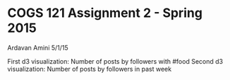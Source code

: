 COGS 121 Assignment 2 - Spring 2015
===========

Ardavan Amini
5/1/15

First d3 visualization: Number of posts by followers with #food
Second d3 visualization: Number of posts by followers in past week

